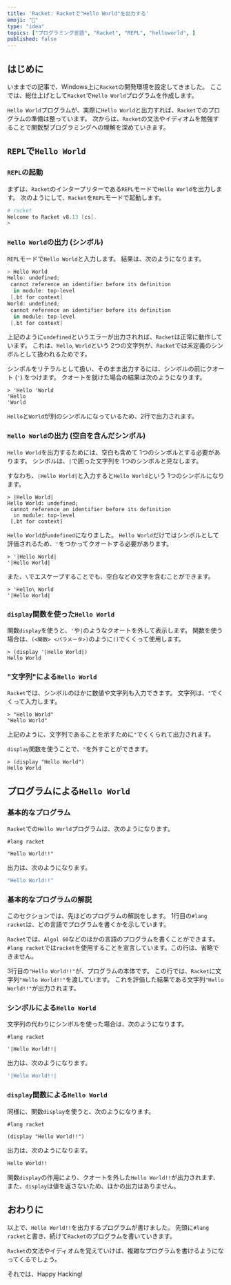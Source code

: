 ```yaml
---
title: 'Racket: Racketで"Hello World"を出力する'
emoji: "🎾"
type: "idea"
topics: ["プログラミング言語", "Racket", "REPL", "helloworld", ]
published: false
---
```


## はじめに

いままでの記事で、Windows上に`Racket`の開発環境を設定してきました。
ここでは、総仕上げとして`Racket`で`Hello World`プログラムを作成します。

`Hello World`プログラムが、実際に`Hello World`と出力すれば、`Racket`でのプログラムの準備は整っています。
次からは、`Racket`の文法やイディオムを勉強することで関数型プログラミングへの理解を深めていきます。

## `REPL`で`Hello World`

### `REPL`の起動

まずは、`Racket`のインタープリターである`REPL`モードで`Hello World`を出力します。
次のようにして、`Racket`を`REPL`モードで起動します。

```powershell
# racket
Welcome to Racket v8.13 [cs].
>

```

### `Hello World`の出力 (シンボル)

`REPL`モードで`Hello World`と入力します。
結果は、次のようになります。

```powershell
> Hello World
Hello: undefined;
 cannot reference an identifier before its definition
  in module: top-level
 [,bt for context]
World: undefined;
 cannot reference an identifier before its definition
  in module: top-level
 [,bt for context]

```

上記のように`undefined`というエラーが出力されれば、`Racket`は正常に動作しています。
これは、`Hello`, `World`という 2つの文字列が、`Racket`では未定義のシンボルとして扱われるためです。

シンボルをリテラルとして扱い、そのまま出力するには、シンボルの前にクオート (`'`) をつけます。
クオートを就けた場合の結果は次のようになります。

```racket
> 'Hello 'World
'Hello
'World

```

`Hello`と`World`が別のシンボルになっているため、2行で出力されます。

### `Hello World`の出力 (空白を含んだシンボル)

`Hello World`を出力するためには、空白も含めて 1つのシンボルとする必要があります。
シンボルは、`|`で囲った文字列を 1つのシンボルと見なします。

すなわち、`|Hello World|`と入力すると`Hello World`という 1つのシンボルになります。

```racket
> |Hello World|
Hello World: undefined;
 cannot reference an identifier before its definition
  in module: top-level
 [,bt for context]

```

`Hello World`が`undefined`になりました。
`Hello World`だけではシンボルとして評価されるため、`'`をつかってクオートする必要があります。

```racket
> '|Hello World|
'|Hello World|

```

また、`\`でエスケープすることでも、空白などの文字を含むことができます。

```racket
> 'Hello\ World
'|Hello World|

```

### `display`関数を使った`Hello World`

関数`display`を使うと、`'`や`|`のようなクオートを外して表示します。
関数を使う場合は、`(<関数> <パラメータ>)`のように`()`でくくって使用します。

```racket
> (display '|Hello World|)
Hello World

```

### "文字列"による`Hello World`

`Racket`では、シンボルのほかに数値や文字列も入力できます。
文字列は、`"`でくくって入力します。

```racket
> "Hello World"
"Hello World"

```

上記のように、文字列であることを示すために`"`でくくられて出力されます。

`display`関数を使うことで、`"`を外すことができます。

```racket
> (display "Hello World")
Hello World

```

## プログラムによる`Hello World`

### 基本的なプログラム

`Racket`での`Hello World`プログラムは、次のようになります。

```racket: helloworld.rkt
#lang racket

"Hello World!!"

```

出力は、次のようになります。

```bash
"Hello World!!"

```

### 基本的なプログラムの解説

このセクションでは、先ほどのプログラムの解説をします。
1行目の`#lang racket`は、どの言語でプログラムを書くかを示しています。

`Racket`では、`Algol 60`などのほかの言語のプログラムを書くことができます。
`#lang racket`では`racket`を使用することを宣言しています。この行は、省略できません。

3行目の`"Hello World!!"`が、プログラムの本体です。
この行では、`Racket`に文字列`"Hello World!!"`を渡しています。
これを評価した結果である文字列`"Hello World!!"`が出力されます。

### シンボルによる`Hello World`

文字列の代わりにシンボルを使った場合は、次のようになります。

```racket: helloworld.rkt
#lang racket

'|Hello World!!|

```

出力は、次のようになります。

```bash
'|Hello World!!|

```

### `display`関数による`Hello World`

同様に、関数`display`を使うと、次のようになります。

```racket: helloworld.rkt
#lang racket

(display "Hello World!!")

```

出力は、次のようになります。

```bash
Hello World!!

```

関数`display`の作用により、クオートを外した`Hello World!!`が出力されます、
また、`display`は値を返さないため、ほかの出力はありません。

## おわりに

以上で、`Hello World!!`を出力するプログラムが書けました。
先頭に`#lang racket`と書き、続けて`Racket`のプログラムを書いていきます。

`Racket`の文法やイディオムを覚えていけば、複雑なプログラムを書けるようになってくるでしょう。

それでは、Happy Hacking!

